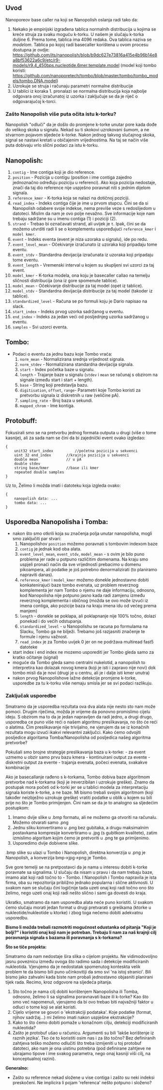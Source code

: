 ## Uvod

Nanoporeov base caller na koji se Nanopolish oslanja radi tako da:
1. Nekako je empirijski izgrađena tablica normalnih distribucija u kojima se kreće struja za svaku moguću k-torku. U našem je slučaju k-torka duljine 6. Prema tome, tablica ima 4096 redaka. Ova tablica naziva se *modelom*. Tablica po kojoj radi basecaller korištena u ovom procesu dostupna je ovdje: https://github.com/jts/nanopolish/blob/b9dc627e73816a415e4b96b14e8a8bf53622a6c9/etc/r9-models/r9.4_450bps.nucleotide.6mer.template.model (model koji tombo koristi: https://github.com/nanoporetech/tombo/blob/master/tombo/tombo_models/tombo.DNA.model)
2. Uzrokuje se struja i računaju parametri normalne distribucije
3. U tablici iz koraka 1. pronalazi se normalna distribucija koja najbolje odgovara onoj izračunatoj iz uzorka i zaključuje se da je riječ o odgovarajućoj k-torci.

### Zašto Nanopolish više puta očita istu k-torku?

Nanopolish "odluči" da je došlo do promjene k-torke unutar pore kada dođe do velikog skoka u signalu. Nekad su ti skokovi uzrokovani šumom, a ne stvarnom pojavom sljedeće k-torke. Nakon jednog takvog slučajnog skoka, signal se nastavi kretati u običajenim vrijednostima. Na taj se način više puta dobivaju vrlo slični podaci za istu k-torku.

## Nanopolish:

1. `contig` - Ime contiga koji je dio reference.
2. `position` - Pozicija u contigu (position i ime contiga zajedno jednoznačno određuju poziciju u referenci). Ako koja pozicija nedostaje, znači da taj dio reference nije uspješno poravnat niti s jednim dijelom signala.
3. `reference_kmer` - K-torka koja se nalazi na dotičnoj poziciji.
4. `read_index` - Indeks contiga čije je ime u prvom stupcu. Čini se da si Nanopolish odabere svoje indekse, nema previše veze s redoslijedom u datoteci.  Mislim da nam je ovo polje nevažno. Sve informacije koje nam trebaju sadržane su u imenu contiga (1) i poziciji (2).
5. `strand` - Trebao bi označavati strand, ali uvijek je `t`. Ipak, čini se da možemo utvrditi radi li se o komplementu uspoređujući `reference_kmer` i `model kmer`.
6. `event` - Indeks eventa (event je niza uzoraka u signalu), ide po redu.
7. `event_level_mean` - Očekivanje izračunato iz uzoraka koji pripadaju tome eventu.
8. `event_stdv` - Standardna devijacija izračunata iz uzoraka koji pripadaju tome eventu.
9. `event_length` - Vremenski interval u kojem su skupljeni svi uzorci za taj event.
10. `model_kmer` - K-torka modela, ona koju je basecaller callao na temelju sličnosti distribucija (ona iz gore spomenute tablice).
11. `model_mean` - Očekivanje distribucije za taj model (opet iz tablice).
12. `model_stdv` - Standardna devijacija distribucije za taj model (takoder iz tablice).
12. `standardized_level` - Računa se po formuli koju je Dario napisao na slack.
13. `start_index` - Indeks prvog uzorka sadržanog u eventu.
14. `end_index` - Indeks za jedan veći od posljednjeg uzorka sadržanog u eventu.
15. `samples` - Svi uzorci eventa.

## Tombo:
  - Podaci o eventu za jednu bazu koje Tombo vraća:
 	1. `norm_mean` - Normalizirana srednja vrijednost signala.
	2. `norm_stdev` - Normalizirana standardna devijacija signala.
	3. `start` - Index početka baze u signalu.
	4. `length` - Trajanje baze u signalu (`stdev` i `mean` se računaj s obzirom na signale između start i start + length).
	5. `base` - String koji predstavlja bazu.
	6. `digitisation`, `offset`, `range`- Parametri koje Tombo koristi za pretvorbu signala iz diskretnih u raw (veličine pA).
	7. `sampling_rate` - Broj baza u sekundi.
	8. `mapped_chrom` - Ime kontiga.
  
## Protobuff:
Fokusirali smo se na pretvorbu jednog formata outputa u drugi (više o tome kasnije), ali za sada nam se čini da bi zajednički event ovako izgledao:
```
{
	unit32 start_index    		//početna pozicija u sekvenci
	uint 32 end_index		//krajnja pozicija u sekvenci
	double mean 			// u pA
	double stdev		
	string base/kmer		//base ili kmer 
	repeated double samples
}
```
Uz to, Želimo li možda imati i datoteku koja izgleda ovako:
```
{
	nanopolish data: ...
	tombo data: ...
}
```


## Usporedba Nanopolisha i Tomba:
  - nakon što smo otkrili koja su značenja polja unutar nanopolisha, mogli smo zaključiti par stvari:
  	1. Nanopolishov `position` možemo poravnati s tombovim indexom baze
	2. `contig` je jednak kod oba alata.
	3. `event_level_mean`, `event_stdv`, `model_mean` - s ovim je bilo puno problema jer rade u potpuno različitim domenama. Na kraju smo uspjeli pronaći naćin da sve vrijednosti prebacimo u domenu pikoampera, ali podatke je još potrebno denormalizirati (to planiramo napraviti danas).
	4. `reference_kmer` i `model_kmer` možemo donekle jednostavno dobiti konkatenirajući baze tombo evenata, uz problem reverznog komplementa jer nam Tombo o njemu ne daje informaciju, odnosno, kod Nanopolisha nije potpuno jasno kada radi zamjenu između reverznog komplementa i običnog (možda se ovo može izvući iz imena contiga, ako pozicije baza na kraju imena idu od većeg prema manjem)
	5. `length` - donekle se poklapa, ali poklapnanje nije 100% točno, dolazi ponekad i do većih odstupanja.
	6. `standardized_level` - u Nanopolishu se racuna po formulama na Slacku, Tombo ga ne bilježi. Trebamo još razjasniti značenje te formule i njenu važnost.
	7. `read_index` je za Tombo uvijek 0 jer on ne podržava multiread fast5 datoteke
  - start index i end index ne mozemo usporediti jer Tombo gleda samo za kratko očitanje (signal)
  - moguće da Tombo gleda samo centralni nukelotid, a nanopolish to interpretira kao dolazak novog kmera (koji je isti i zapravo nije novi) dok tombo misli da je novi (drugi je u centru, ali je i dalje isti kmer unutra)
  - nakon prvog Nanopolishove lažne detekcije promjene k-torke, usporedbe za tu k-torku više nemaju smisla jer se svi podaci razlikuju.
  ### Zaključak usporedbe
Smatramo da je usporedba rezultata ova dva alata nije nesto sto nam može pomoci. Drugim riječima, možda je vrijeme da ponovno promislimo cijelu ideju. S obzirom ma to da je jedan napravljen da radi jedno, a drugi drugo, usporedba ce puno više reći o našem algoritmu preslikavanja, no što će reći o alatima. Čim preslikavanje nije trivijalno, ne vjerujem da se iz konačnih rezultata mogu izvući ikakvi relevantni zaključci. Kako ćemo odvojiti posljedice algoritama Tomba/Nanopolisha od posljedica našeg algoritma pretvorbe?

Pokušali smo brojne strategije preslikavanja baza u k-torke:
    - za event uzmemo u obzir samo prvu bazu kmera
    - kontinuirani output za evente
    - diskretni output za evente
    - trajanja evenata, počeci evenata, svakakve kombinacije

Ako je basecallanje rađeno s k-torkama, Tombo dobiva baze algoritmom pretvorbe nad k-torkama (koji je ireverzibilan i uzrokuje greške). Znamo da postupak mora početi od k-torki jer se u tablici modela za interpretaciju signala koriste k-torke, a ne baze. Mi bismo trebali svojim algoritmom (koji također neizbježno uzrokuje greške) vratiti podatke u oblik u kojem su bili prije no što je Tombo primijenjen. Čini nam se da je to analogno sa sljedećim postupkom:
1. Imamo dvije slike u .bmp formatu, ali ne možemo ga otvoriti na računalu.  Možemo otvarati samo .png
2. Jednu sliku konvertiramo u .png bez gubitaka, a drugu maksimalnim postavkama kompresije konvertiramo u .jpg (s gubitkom kvalitete), zatim izmislimo algoritam kojim ćemo je pretvoriti u .png te ga primijenimo.
3. Usporedimo dvije dobivene slike.

.bmp slike su ulazi u Tombo i Nanopolish, direktna konverzija u .png je Nanopolish, a konverzija bmp->jpg->png je Tombo.

Sve gore temelji se na pretpostavci da je nama u interesu dobiti k-torke poravnate sa signalima. U slučaju da nisam u pravu i da nam trebaju baze, imamo alat koji radi točno to - Tombo. I Nanopolish i Tombo napravila je ista firma, oba su repozitorija približno jednako popularna i slične aktivnosti. U svakom nam se slučaju čini logičnije tada uzeti onaj koji radi točno ono što želimo, nego uzeti onaj koji radi nešto slično i sami ga dovesti do kraja.

Ukratko, smatramo da nam usporedba alata neće puno koristiti. U svakom ćemo slučaju morati jedan format u drugi pretvarati s greškama (ktorke u nukleotide/nukleotide u ktorke) i zbog toga nećemo dobiti adekvatnu usporedbu.

**Bismo li možda trebali razmotriti mogućnost odustanka od pitanja "Koji je bolji?" i koristiti onaj koji nam je potreban. Trebaju li nam za naš krajnji cilj poravnanja signala s bazama ili poravnanja s k-torkama?**


**Što se tiče projekta:**

Smatramo da nam nedostaje šira slika o cijelom projektu. Ne vidimodovoljno jasnu poveznicu između ovoga što radimo sada i detekcije modificiranih nukleotida.  Vjerujemo da je nedostatak spomenutog konteskta velik problem te da bismo bili puno učinkovitiji da smo svi 'na istoj stranici'. Bili bismo jako zahvalni kada biste nam probali jednostavno objasniti planirani tijek rada. Recimo, kroz odgovore na sljedeća pitanja.
1. Sto točno je nama cilj dobiti korištenjem Nanopolisha ili Tomba, odnosno, želimo li sa signalima poravnavati baze ili k-torke? Kao što smo već napomenuli, vjerujemo da bi ovo trebao biti najvažniji faktor u odluci o tome koji se alat koristi.
2. Cijelo vrijeme se govori o 'ekstrakciji podataka'. Koje podatke (format, njihov sadržaj...) mi želimo imati nakon uspješne ekstrakcije?
3. Kako to što ćemo dobiti pomaže u konačnom cilju, detekciji modificiranih nukleotida?
4. Zašto je protobuf ušao u računicu. Argumenti su bili 'lakše korištenje iz raznih jezika'. Tko će to koristiti osim nas i za što točno? Bez definiranih zahtjeva teško možemo odlučiti što treba izmijeniti u toj protobuf datoteci, ako nam je ona uistinu potrebna (pod definirane zahtjeve ne ubrajamo tipove i ime svakog parametra, nego onaj kasniji viši cilj, na konceptualnoj razini).


**Generalno:**
 - Zašto su reference nekad složene u vise contiga i zašto su neki indeksi preskočeni. Ne implicira li pojam 'referenca' nešto potpuno i složeno?

